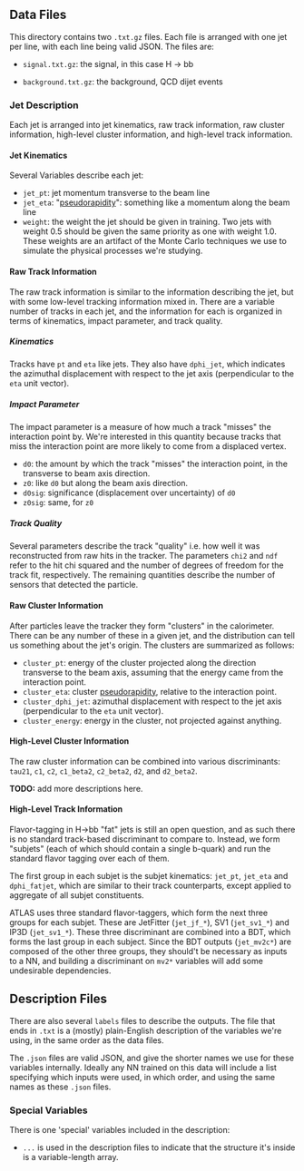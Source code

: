 Data Files
----------

This directory contains two `.txt.gz` files. Each file is arranged
with one jet per line, with each line being valid JSON. The files are:

 - `signal.txt.gz`: the signal, in this case H -> bb

 - `background.txt.gz`: the background, QCD dijet events

### Jet Description ###

Each jet is arranged into jet kinematics, raw track information, raw
cluster information, high-level cluster information, and high-level
track information.

#### Jet Kinematics ####

Several Variables describe each jet:

 - `jet_pt`: jet momentum transverse to the beam line
 - `jet_eta`: "[pseudorapidity][eta]": something like a momentum along
   the beam line
 - `weight`: the weight the jet should be given in training. Two jets
   with weight 0.5 should be given the same priority as one with
   weight 1.0. These weights are an artifact of the Monte Carlo
   techniques we use to simulate the physical processes we're
   studying.

#### Raw Track Information ####

The raw track information is similar to the information describing the
jet, but with some low-level tracking information mixed in. There are
a variable number of tracks in each jet, and the information for each
is organized in terms of kinematics, impact parameter, and track
quality.

##### Kinematics #####

Tracks have `pt` and `eta` like jets. They also have `dphi_jet`, which
indicates the azimuthal displacement with respect to the jet axis
(perpendicular to the `eta` unit vector).

##### Impact Parameter #####

The impact parameter is a measure of how much a track "misses" the
interaction point by. We're interested in this quantity because tracks
that miss the interaction point are more likely to come from a
displaced vertex.

 - `d0`: the amount by which the track "misses" the interaction
   point, in the transverse to beam axis direction.
 - `z0`: like `d0` but along the beam axis direction.
 - `d0sig`: significance (displacement over uncertainty) of `d0`
 - `z0sig`: same, for `z0`

##### Track Quality #####

Several parameters describe the track "quality" i.e. how well it was
reconstructed from raw hits in the tracker. The parameters `chi2` and
`ndf` refer to the hit chi squared and the number of degrees of
freedom for the track fit, respectively. The remaining quantities
describe the number of sensors that detected the particle.


#### Raw Cluster Information ####

After particles leave the tracker they form "clusters" in the
calorimeter. There can be any number of these in a given jet, and the
distribution can tell us something about the jet's origin. The
clusters are summarized as follows:

 - `cluster_pt`: energy of the cluster projected along the direction
   transverse to the beam axis, assuming that the energy came from the
   interaction point.
 - `cluster_eta`: cluster [pseudorapidity][eta], relative to the
   interaction point.
 - `cluster_dphi_jet`: azimuthal displacement with respect to the jet
   axis (perpendicular to the `eta` unit vector).
 - `cluster_energy`: energy in the cluster, not projected against
   anything.

#### High-Level Cluster Information ####

The raw cluster information can be combined into various
discriminants: `tau21`, `c1`, `c2`, `c1_beta2`, `c2_beta2`, `d2`, and
`d2_beta2`.

**TODO:** add more descriptions here.

#### High-Level Track Information ####

Flavor-tagging in H->bb "fat" jets is still an open question, and as
such there is no standard track-based discriminant to compare
to. Instead, we form "subjets" (each of which should contain a single
b-quark) and run the standard flavor tagging over each of them.

The first group in each subjet is the subjet kinematics: `jet_pt`,
`jet_eta` and `dphi_fatjet`, which are similar to their track
counterparts, except applied to aggregate of all subjet constituents.

ATLAS uses three standard flavor-taggers, which form the next three
groups for each subjet. These are JetFitter (`jet_jf_*`), SV1
(`jet_sv1_*`) and IP3D (`jet_sv1_*`). These three discriminant are
combined into a BDT, which forms the last group in each subject. Since
the BDT outputs (`jet_mv2c*`) are composed of the other three groups,
they should't be necessary as inputs to a NN, and building a
discriminant on `mv2*` variables will add some undesirable dependencies.

Description Files
-----------------

There are also several `labels` files to describe the outputs. The
file that ends in `.txt` is a (mostly) plain-English description of
the variables we're using, in the same order as the data files.

The `.json` files are valid JSON, and give the shorter names we use
for these variables internally. Ideally any NN trained on this data
will include a list specifying which inputs were used, in which order,
and using the same names as these `.json` files.

### Special Variables ###

There is one 'special' variables included in the description:

 - `...` is used in the description files to indicate that the
   structure it's inside is a variable-length array.

[eta]: https://en.wikipedia.org/wiki/Pseudorapidity
